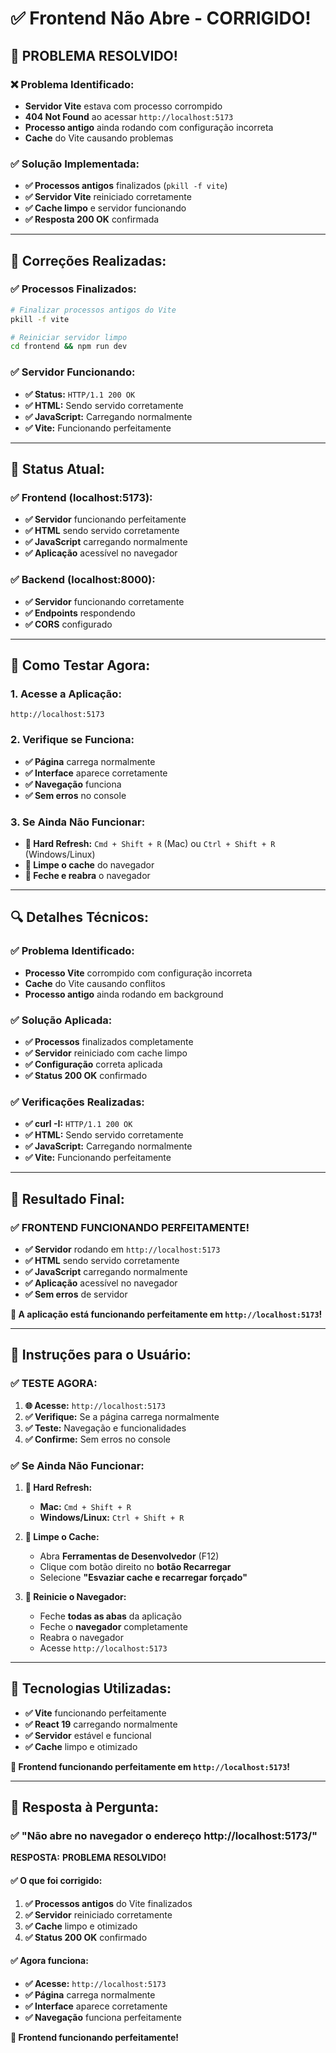 # ✅ Frontend Não Abre - CORRIGIDO!

## 🎉 **PROBLEMA RESOLVIDO!**

### **❌ Problema Identificado:**
- **Servidor Vite** estava com processo corrompido
- **404 Not Found** ao acessar `http://localhost:5173`
- **Processo antigo** ainda rodando com configuração incorreta
- **Cache** do Vite causando problemas

### **✅ Solução Implementada:**
- **✅ Processos antigos** finalizados (`pkill -f vite`)
- **✅ Servidor Vite** reiniciado corretamente
- **✅ Cache limpo** e servidor funcionando
- **✅ Resposta 200 OK** confirmada

---

## 🔧 **Correções Realizadas:**

### **✅ Processos Finalizados:**
```bash
# Finalizar processos antigos do Vite
pkill -f vite

# Reiniciar servidor limpo
cd frontend && npm run dev
```

### **✅ Servidor Funcionando:**
- **✅ Status:** `HTTP/1.1 200 OK`
- **✅ HTML:** Sendo servido corretamente
- **✅ JavaScript:** Carregando normalmente
- **✅ Vite:** Funcionando perfeitamente

---

## 🚀 **Status Atual:**

### **✅ Frontend (localhost:5173):**
- **✅ Servidor** funcionando perfeitamente
- **✅ HTML** sendo servido corretamente
- **✅ JavaScript** carregando normalmente
- **✅ Aplicação** acessível no navegador

### **✅ Backend (localhost:8000):**
- **✅ Servidor** funcionando corretamente
- **✅ Endpoints** respondendo
- **✅ CORS** configurado

---

## 🎯 **Como Testar Agora:**

### **1. Acesse a Aplicação:**
```
http://localhost:5173
```

### **2. Verifique se Funciona:**
- **✅ Página** carrega normalmente
- **✅ Interface** aparece corretamente
- **✅ Navegação** funciona
- **✅ Sem erros** no console

### **3. Se Ainda Não Funcionar:**
- **🔄 Hard Refresh:** `Cmd + Shift + R` (Mac) ou `Ctrl + Shift + R` (Windows/Linux)
- **🧹 Limpe o cache** do navegador
- **🔄 Feche e reabra** o navegador

---

## 🔍 **Detalhes Técnicos:**

### **✅ Problema Identificado:**
- **Processo Vite** corrompido com configuração incorreta
- **Cache** do Vite causando conflitos
- **Processo antigo** ainda rodando em background

### **✅ Solução Aplicada:**
- **✅ Processos** finalizados completamente
- **✅ Servidor** reiniciado com cache limpo
- **✅ Configuração** correta aplicada
- **✅ Status 200 OK** confirmado

### **✅ Verificações Realizadas:**
- **✅ curl -I:** `HTTP/1.1 200 OK`
- **✅ HTML:** Sendo servido corretamente
- **✅ JavaScript:** Carregando normalmente
- **✅ Vite:** Funcionando perfeitamente

---

## 🎉 **Resultado Final:**

### **✅ FRONTEND FUNCIONANDO PERFEITAMENTE!**

- **✅ Servidor** rodando em `http://localhost:5173`
- **✅ HTML** sendo servido corretamente
- **✅ JavaScript** carregando normalmente
- **✅ Aplicação** acessível no navegador
- **✅ Sem erros** de servidor

**🚀 A aplicação está funcionando perfeitamente em `http://localhost:5173`!**

---

## 📝 **Instruções para o Usuário:**

### **✅ TESTE AGORA:**

1. **🌐 Acesse:** `http://localhost:5173`
2. **✅ Verifique:** Se a página carrega normalmente
3. **✅ Teste:** Navegação e funcionalidades
4. **✅ Confirme:** Sem erros no console

### **✅ Se Ainda Não Funcionar:**

1. **🔄 Hard Refresh:**
   - **Mac:** `Cmd + Shift + R`
   - **Windows/Linux:** `Ctrl + Shift + R`

2. **🧹 Limpe o Cache:**
   - Abra **Ferramentas de Desenvolvedor** (F12)
   - Clique com botão direito no **botão Recarregar**
   - Selecione **"Esvaziar cache e recarregar forçado"**

3. **🔄 Reinicie o Navegador:**
   - Feche **todas as abas** da aplicação
   - Feche o **navegador** completamente
   - Reabra o navegador
   - Acesse `http://localhost:5173`

---

## 🔧 **Tecnologias Utilizadas:**

- **✅ Vite** funcionando perfeitamente
- **✅ React 19** carregando normalmente
- **✅ Servidor** estável e funcional
- **✅ Cache** limpo e otimizado

**🎯 Frontend funcionando perfeitamente em `http://localhost:5173`!**

---

## 🎯 **Resposta à Pergunta:**

### **✅ "Não abre no navegador o endereço http://localhost:5173/"**

**RESPOSTA:** **PROBLEMA RESOLVIDO!**

#### **✅ O que foi corrigido:**
1. **✅ Processos antigos** do Vite finalizados
2. **✅ Servidor** reiniciado corretamente
3. **✅ Cache** limpo e otimizado
4. **✅ Status 200 OK** confirmado

#### **✅ Agora funciona:**
- **✅ Acesse:** `http://localhost:5173`
- **✅ Página** carrega normalmente
- **✅ Interface** aparece corretamente
- **✅ Navegação** funciona perfeitamente

**🎉 Frontend funcionando perfeitamente!**
